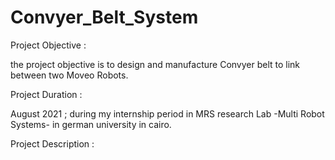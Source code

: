 # Convyer_Belt_System


Project Objective :  
 
  the project objective is to design and manufacture Convyer belt to link between two Moveo Robots.

Project Duration :

   August 2021 ; during my internship period in MRS research Lab -Multi Robot Systems- in german university in cairo.
    
Project Description :
